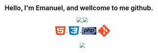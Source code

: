 ## Hello, I'm Emanuel, and wellcome to me github.
<div align="center">
<div align="center">
  <a href="https://github.com/meiazero">
  <img height="180em" src="https://github-readme-stats.vercel.app/api?username=meiazero&show_icons=true&theme=dark&include_all_commits=false&count_private=false"/>
  <img height="180em" src="https://github-readme-stats.vercel.app/api/top-langs/?username=meiazero&layout=compact&langs_count=7&theme=dark"/>
</div>
  <img align="center" alt="HTML" height="30" width="40" src="https://raw.githubusercontent.com/devicons/devicon/master/icons/html5/html5-original.svg">
  <img align="center" alt="CSS" height="30" width="40" src="https://raw.githubusercontent.com/devicons/devicon/master/icons/css3/css3-original.svg">
   <img align="center" alt="php" height="50" src="https://raw.githubusercontent.com/devicons/devicon/master/icons/php/php-original.svg">
  <img align="center" alt="git" height="40" src="https://raw.githubusercontent.com/devicons/devicon/master/icons/git/git-original.svg">
  
  <a href = "mailto:contatorafaballerini@gmail.com"><img src="https://img.shields.io/badge/-Gmail-%23333?style=for-the-badge&logo=gmail&logoColor=white" target="_blank"></a>
  </div>

